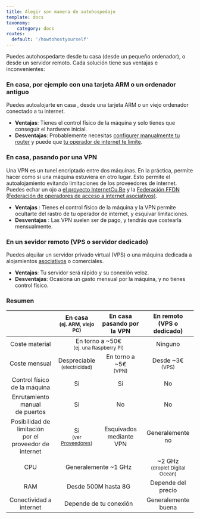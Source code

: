 ```yaml
---
title: Alegir son manera de autohospedaje
template: docs
taxonomy:
    category: docs
routes:
  default: '/howtohostyourself'
---
```


Puedes autohospedarte desde tu casa (desde un pequeño ordenador), o desde un servidor remoto. Cada solución tiene sus ventajas e inconvenientes:

### En casa, por ejemplo con una tarjeta ARM o un ordenador antiguo

Puedes autoalojarte en casa , desde una tarjeta ARM o un viejo ordenador conectado a tu internet.

- **Ventajas**: Tienes el control físico de la máquina y solo tienes que conseguir el hardware inicial.
- **Desventajas**: Probablemente necesitas [configurer manualmente tu router](/isp_box_config) y puede que [tu operador de internet te limite](/isp).

### En casa, pasando por una VPN

Una VPN es un tunel encriptado entre dos máquinas. En la práctica, permite hacer como si una máquina estuviera en otro lugar. Esto permite el autoalojamiento evitando limitaciones de los proveedores de internet. Puedes echar un ojo a [el proyecto InternetCu.Be](https://internetcu.be/) y la [Federación FFDN (Federación de operadores de acceso a internet asociativos)](https://www.ffdn.org/en).

- **Ventajas** : Tienes el control físico de la máquina y la VPN permite ocultarte del rastro de tu operador de internet, y esquivar limitaciones.
- **Desventajas** : Las VPN suelen ser de pago, y tendrás que costearla mensualmente.

### En un sevidor remoto (VPS o servidor dedicado)

Puedes alquilar un servidor privado virtual (VPS) o una máquina dedicada a alojamientos [asociativos](https://db.ffdn.org/) o comerciales.

- **Ventajas**: Tu servidor será rápido y su conexión veloz.
- **Desventajas**: Ocasiona un gasto mensual por la máquina, y no tienes control físico.

### Resumen

<table>
    <thead>
      <tr>
        <th></th>
        <th style="text-align:center;">En casa<br><small>(ej. ARM, viejo PC)</small></th>
        <th style="text-align:center;">En casa<br>pasando por la VPN</th>
        <th style="text-align:center;">En remoto<br>(VPS o dedicado)</th>
      </tr>
    </thead>
    <tbody>
      <tr>
        <td style="text-align:center;">Coste material</td>
        <td style="text-align:center;" class="warning" colspan="2">En torno a ~50€<br><small>(ej. una Raspberry Pi)</small></td>
        <td style="text-align:center;" class="success">Ninguno</td>
      </tr>
      <tr>
        <td style="text-align:center;">Coste mensual</td>
        <td style="text-align:center;" class="success">Despreciable<br><small>(electricidad)</small></td>
        <td style="text-align:center;" class="warning">En torno a ~5€ <br><small>(VPN)</small></td>
        <td style="text-align:center;" class="warning">Desde ~3€ <br><small>(VPS)</small></td>
      </tr>
      <tr>
        <td style="text-align:center;">Control físico<br>de la máquina</td>
        <td style="text-align:center;" class="success">Si</td>
        <td style="text-align:center;" class="success">Si</td>
        <td style="text-align:center;" class="danger">No</td>
      </tr>
      <tr>
        <td style="text-align:center;">Enrutamiento manual<br>de puertos</td>
        <td style="text-align:center;" class="warning">Si</td>
        <td style="text-align:center;" class="success">No</td>
        <td style="text-align:center;" class="success">No</td>
      </tr>
      <tr>
        <td style="text-align:center;">Posibilidad de limitación <br>por el proveedor de internet</td>
        <td style="text-align:center;" class="danger">Si <br><small>(ver <a href="/isp">Proveedores</a>)</small></td>
        <td style="text-align:center;" class="success">Esquivados mediante VPN</td>
        <td style="text-align:center;" class="success">Generalemente no</td>
      </tr>
      <tr>
        <td style="text-align:center;">CPU</td>
        <td style="text-align:center;" class="warning" colspan="2">Generalemente ~1 GHz</td>
        <td style="text-align:center;" class="success">~2 GHz <br><small>(droplet Digital Ocean)</small></td>
      </tr>
      <tr>
        <td style="text-align:center;">RAM</td>
        <td style="text-align:center;" class="warning" colspan="2">Desde 500M hasta 8G</td>
        <td style="text-align:center;" class="warning">Depende del precio</td>
      </tr>
      <tr>
        <td style="text-align:center;">Conectividad a internet</td>
        <td style="text-align:center;" class="warning" colspan="2">Depende de tu conexión</td>
        <td style="text-align:center;" class="success">Generalemente buena</td>
      </tr>
    </tbody>
</table>